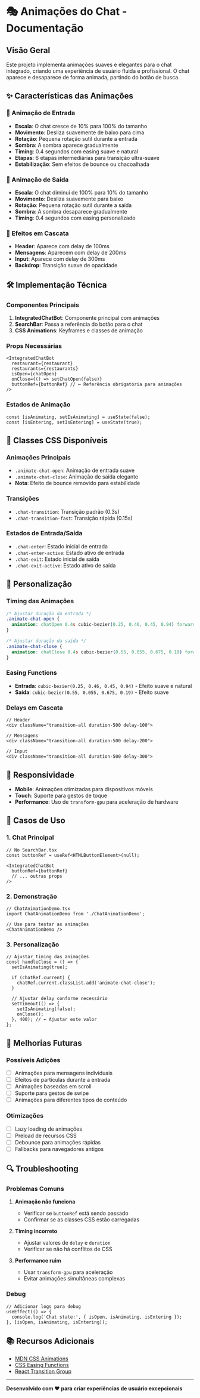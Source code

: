 # 🎭 Animações do Chat - Documentação

## Visão Geral

Este projeto implementa animações suaves e elegantes para o chat integrado, criando uma experiência de usuário fluida e profissional. O chat aparece e desaparece de forma animada, partindo do botão de busca.

## ✨ Características das Animações

### 🚀 Animação de Entrada
- **Escala**: O chat cresce de 10% para 100% do tamanho
- **Movimento**: Desliza suavemente de baixo para cima
- **Rotação**: Pequena rotação sutil durante a entrada
- **Sombra**: A sombra aparece gradualmente
- **Timing**: 0.4 segundos com easing suave e natural
- **Etapas**: 6 etapas intermediárias para transição ultra-suave
- **Estabilização**: Sem efeitos de bounce ou chacoalhada

### 🔄 Animação de Saída
- **Escala**: O chat diminui de 100% para 10% do tamanho
- **Movimento**: Desliza suavemente para baixo
- **Rotação**: Pequena rotação sutil durante a saída
- **Sombra**: A sombra desaparece gradualmente
- **Timing**: 0.4 segundos com easing personalizado

### 🎯 Efeitos em Cascata
- **Header**: Aparece com delay de 100ms
- **Mensagens**: Aparecem com delay de 200ms
- **Input**: Aparece com delay de 300ms
- **Backdrop**: Transição suave de opacidade

## 🛠️ Implementação Técnica

### Componentes Principais

1. **IntegratedChatBot**: Componente principal com animações
2. **SearchBar**: Passa a referência do botão para o chat
3. **CSS Animations**: Keyframes e classes de animação

### Props Necessárias

```tsx
<IntegratedChatBot 
  restaurant={restaurant} 
  restaurants={restaurants}
  isOpen={chatOpen} 
  onClose={() => setChatOpen(false)} 
  buttonRef={buttonRef} // ← Referência obrigatória para animações
/>
```

### Estados de Animação

```tsx
const [isAnimating, setIsAnimating] = useState(false);
const [isEntering, setIsEntering] = useState(true);
```

## 🎨 Classes CSS Disponíveis

### Animações Principais
- `.animate-chat-open`: Animação de entrada suave
- `.animate-chat-close`: Animação de saída elegante
- **Nota**: Efeito de bounce removido para estabilidade

### Transições
- `.chat-transition`: Transição padrão (0.3s)
- `.chat-transition-fast`: Transição rápida (0.15s)

### Estados de Entrada/Saída
- `.chat-enter`: Estado inicial de entrada
- `.chat-enter-active`: Estado ativo de entrada
- `.chat-exit`: Estado inicial de saída
- `.chat-exit-active`: Estado ativo de saída

## 🔧 Personalização

### Timing das Animações

```css
/* Ajustar duração da entrada */
.animate-chat-open {
  animation: chatOpen 0.4s cubic-bezier(0.25, 0.46, 0.45, 0.94) forwards;
}

/* Ajustar duração da saída */
.animate-chat-close {
  animation: chatClose 0.4s cubic-bezier(0.55, 0.055, 0.675, 0.19) forwards;
}
```

### Easing Functions

- **Entrada**: `cubic-bezier(0.25, 0.46, 0.45, 0.94)` - Efeito suave e natural
- **Saída**: `cubic-bezier(0.55, 0.055, 0.675, 0.19)` - Efeito suave

### Delays em Cascata

```tsx
// Header
<div className="transition-all duration-500 delay-100">

// Mensagens  
<div className="transition-all duration-500 delay-200">

// Input
<div className="transition-all duration-500 delay-300">
```

## 📱 Responsividade

- **Mobile**: Animações otimizadas para dispositivos móveis
- **Touch**: Suporte para gestos de toque
- **Performance**: Uso de `transform-gpu` para aceleração de hardware

## 🎯 Casos de Uso

### 1. Chat Principal
```tsx
// No SearchBar.tsx
const buttonRef = useRef<HTMLButtonElement>(null);

<IntegratedChatBot 
  buttonRef={buttonRef}
  // ... outras props
/>
```

### 2. Demonstração
```tsx
// ChatAnimationDemo.tsx
import ChatAnimationDemo from './ChatAnimationDemo';

// Use para testar as animações
<ChatAnimationDemo />
```

### 3. Personalização
```tsx
// Ajustar timing das animações
const handleClose = () => {
  setIsAnimating(true);
  
  if (chatRef.current) {
    chatRef.current.classList.add('animate-chat-close');
  }
  
  // Ajustar delay conforme necessário
  setTimeout(() => {
    setIsAnimating(false);
    onClose();
  }, 400); // ← Ajustar este valor
};
```

## 🚀 Melhorias Futuras

### Possíveis Adições
- [ ] Animações para mensagens individuais
- [ ] Efeitos de partículas durante a entrada
- [ ] Animações baseadas em scroll
- [ ] Suporte para gestos de swipe
- [ ] Animações para diferentes tipos de conteúdo

### Otimizações
- [ ] Lazy loading de animações
- [ ] Preload de recursos CSS
- [ ] Debounce para animações rápidas
- [ ] Fallbacks para navegadores antigos

## 🔍 Troubleshooting

### Problemas Comuns

1. **Animação não funciona**
   - Verificar se `buttonRef` está sendo passado
   - Confirmar se as classes CSS estão carregadas

2. **Timing incorreto**
   - Ajustar valores de `delay` e `duration`
   - Verificar se não há conflitos de CSS

3. **Performance ruim**
   - Usar `transform-gpu` para aceleração
   - Evitar animações simultâneas complexas

### Debug

```tsx
// Adicionar logs para debug
useEffect(() => {
  console.log('Chat state:', { isOpen, isAnimating, isEntering });
}, [isOpen, isAnimating, isEntering]);
```

## 📚 Recursos Adicionais

- [MDN CSS Animations](https://developer.mozilla.org/en-US/docs/Web/CSS/CSS_Animations)
- [CSS Easing Functions](https://easings.net/)
- [React Transition Group](https://reactcommunity.org/react-transition-group/)

---

**Desenvolvido com ❤️ para criar experiências de usuário excepcionais**
